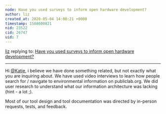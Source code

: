 ```yaml
---
node: Have you used surveys to inform open hardware development?  
author: liz
created_at: 2020-05-04 14:00:21 +0000
timestamp: 1588600821
nid: 23522
cid: 26747
uid: 7
---
```




[liz](../profile/liz) replying to: [Have you used surveys to inform open hardware development?  ](../notes/kgradow1/04-30-2020/using-survey-info-to-inform-open-hardware-development)

----
Hi [@Katie](/profile/Katie), i believe we have done something related, but not exactly what you are inquiring about. We have used video interviews to learn how people search for / navigate to environmental information on publiclab.org. We did user research to understand what our information architecture was lacking (hint - a lot ;). 

Most of our tool design and tool documentation was directed by in-person requests, tests, and feedback. 